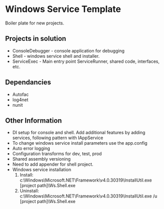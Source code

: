 # Windows Service Template #

Boiler plate for new projects.

## Projects in solution ##

* ConsoleDebugger - console application for debugging
* Shell - windows service shell and installer.
* ServiceExec - Main entry point ServiceRunner, shared code, interfaces, etc.

## Dependancies ##

* Autofac
* log4net
* nunit

## Other Information ##

* DI setup for console and shell. Add additional features by adding services, following pattern with IAppService
* To change windows service install parameters use the app.config
* Auto error logging
* Configuration transforms for dev, test, prod
* Shared assembly versioning
* Need to add appender for shell project.
* Windows service installation
  1. Install: c:\Windows\Microsoft.NET\Framework\v4.0.30319\InstallUtil.exe [project path]\Ws.Shell.exe
  2. Uninstall: c:\Windows\Microsoft.NET\Framework\v4.0.30319\InstallUtil.exe /u [project path]\Ws.Shell.exe

